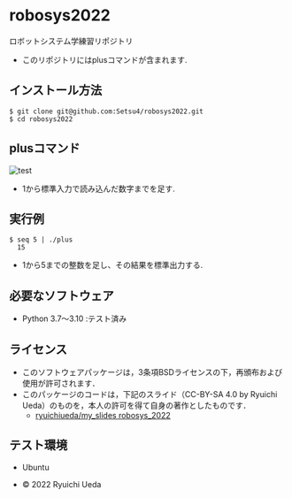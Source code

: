 # robosys2022

ロボットシステム学練習リポジトリ

  * このリポジトリにはplusコマンドが含まれます.

## インストール方法
```
$ git clone git@github.com:Setsu4/robosys2022.git
$ cd robosys2022
```
## plusコマンド
![test](https://github.com/Setsu4/robosys2022/actions/workflows/test.yml/badge.svg)

  * 1から標準入力で読み込んだ数字までを足す.

## 実行例
```　
$ seq 5 | ./plus
  15
```
  * 1から5までの整数を足し、その結果を標準出力する.

## 必要なソフトウェア
* Python 3.7～3.10 :テスト済み

## ライセンス
  * このソフトウェアパッケージは，3条項BSDライセンスの下，再頒布および使用が許可されます．
  * このパッケージのコードは，下記のスライド（CC-BY-SA 4.0 by Ryuichi Ueda）のものを，本人の許可を得て自身の著作としたものです．
      * [ryuichiueda/my_slides robosys_2022](https://github.com/ryuichiueda/my_slides/tree/master/robosys_2022)

## テスト環境
* Ubuntu

* © 2022 Ryuichi Ueda

